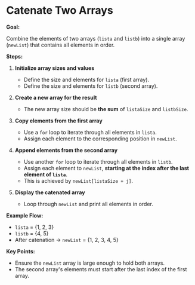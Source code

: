 # **Catenate Two Arrays**

**Goal:**

Combine the elements of two arrays (`lista` and `listb`) into a single array (`newList`) that contains all elements in order.

**Steps:**

1. **Initialize array sizes and values**

   * Define the size and elements for `lista` (first array).
   * Define the size and elements for `listb` (second array).

2. **Create a new array for the result**

   * The new array size should be **the sum** of `listaSize` and `listbSize`.

3. **Copy elements from the first array**

   * Use a `for` loop to iterate through all elements in `lista`.
   * Assign each element to the corresponding position in `newList`.

4. **Append elements from the second array**

   * Use another `for` loop to iterate through all elements in `listb`.
   * Assign each element to `newList`, **starting at the index after the last element of `lista`**.
   * This is achieved by `newList[listaSize + j]`.

5. **Display the catenated array**

   * Loop through `newList` and print all elements in order.


**Example Flow:**

* `lista` = {1, 2, 3}
* `listb` = {4, 5}
* After catenation → `newList` = {1, 2, 3, 4, 5}


**Key Points:**

* Ensure the `newList` array is large enough to hold both arrays.
* The second array's elements must start after the last index of the first array.

